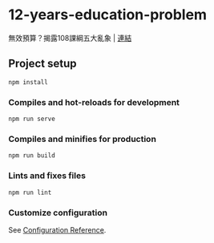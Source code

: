 # 12-years-education-problem

無效預算？揭露108課綱五大亂象 | [連結](https://udn.com/newmedia/2020/12-years-education/problem/)

## Project setup
```
npm install
```

### Compiles and hot-reloads for development
```
npm run serve
```

### Compiles and minifies for production
```
npm run build
```

### Lints and fixes files
```
npm run lint
```

### Customize configuration

See [Configuration Reference](https://cli.vuejs.org/config/).
